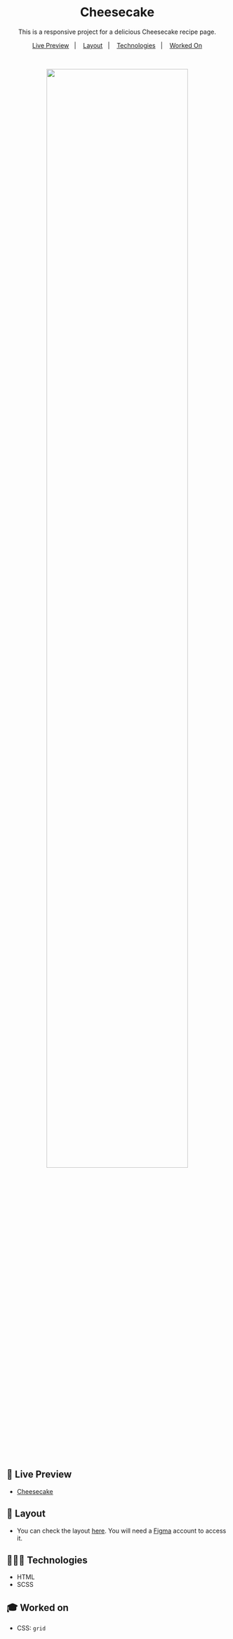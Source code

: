 <h1 align="center"> Cheesecake </h1>

<p align="center">
  This is a responsive project for a delicious Cheesecake recipe page.
</p>

<p align="center">
  <a href="#-live-preview">Live Preview</a>&nbsp;&nbsp;&nbsp;|&nbsp;&nbsp;&nbsp;
  <a href="#-layout">Layout</a>&nbsp;&nbsp;&nbsp;|&nbsp;&nbsp;&nbsp;
  <a href="#-technologies">Technologies</a>&nbsp;&nbsp;&nbsp;|&nbsp;&nbsp;&nbsp;
  <a href="#-worked-on">Worked On</a>
</p>

<br/>

<p align="center">
  <img alt="" src=".github/preview-cover.png" width="80%" />
</p>

<br/>

## 📝 Live Preview 

- [Cheesecake](https://dmm.studio/github/rocketseat/explorer/stage-03/cheesecake)

## 🎨 Layout

- You can check the layout [here](https://www.figma.com/community/file/1256354643188696521). You will need a [Figma](https://figma.com) account to access it.


## 🧑🏻‍💻 Technologies

- HTML
- SCSS

## 🎓 Worked on

- CSS: `grid`